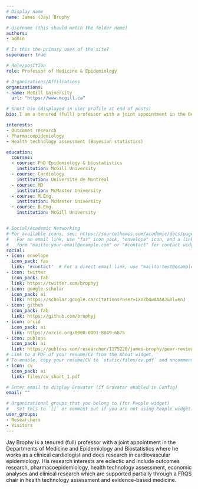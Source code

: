 ```yaml
---
# Display name
name: James (Jay) Brophy

# Username (this should match the folder name)
authors:
- admin

# Is this the primary user of the site?
superuser: true

# Role/position
role: Professor of Medicine & Epidemiology

# Organizations/Affiliations
organizations:
- name: McGill University
  url: "https://www.mcgill.ca"

# Short bio (displayed in user profile at end of posts)
bio: I am a tenured (full) professor with a joint appointment in the Departments of Medicine and Epidemiology and Biostatistics where I work as a clinical cardiologist and do research in cardiovascular epidemiology. 

interests:
- Outcomes research
- Pharmacoepidemiology
- Health technology assessment (Bayesian statistics)

education:
  courses:
  - course: PhD Epidemiology & biostatistics
    institution: McGill University
  - course: Cardiology
    institution: Université de Montreal
  - course: MD
    institution: McMaster University
  - course: M.Eng.
    institution: McMaster University
  - course: B.Eng.
    institution: McGill University


# Social/Academic Networking
# For available icons, see: https://sourcethemes.com/academic/docs/page-builder/#icons
#   For an email link, use "fas" icon pack, "envelope" icon, and a link in the
#   form "mailto:your-email@example.com" or "#contact" for contact widget.
social:
- icon: envelope
  icon_pack: fas
  link: '#contact'  # For a direct email link, use "mailto:test@example.org".
- icon: twitter
  icon_pack: fab
  link: https://twitter.com/brophyj
- icon: google-scholar
  icon_pack: ai
  link: https://scholar.google.ca/citations?user=IXoZb4wAAAAJ&hl=enJ
- icon: github
  icon_pack: fab
  link: https://github.com/brophyj
- icon: orcid
  icon_pack: ai
  link: https://orcid.org/0000-0001-8049-6875
- icon: publons
  icon_pack: ai
  link: https://publons.com/researcher/1175220/james-brophy/peer-review/
# Link to a PDF of your resume/CV from the About widget.
# To enable, copy your resume/CV to `static/files/cv.pdf` and uncomment the lines below.
- icon: cv
  icon_pack: ai
  link: files/cv_short_1.pdf

# Enter email to display Gravatar (if Gravatar enabled in Config)
email: ""

# Organizational groups that you belong to (for People widget)
#   Set this to `[]` or comment out if you are not using People widget.
user_groups:
- Researchers
- Visitors
---
```


Jay Brophy is a tenured (full) professor with a joint appointment in the Departments of Medicine and Epidemiology and Biostatistics where he works as a clinical cardiologist and does research in cardiovascular epidemiology. His research interests are eclectic and include outcomes research, pharmacoepidemiology, health technology assessment, economic analyses and clinical research which are supported partially through a FRQS chair in health technology assessment and evidence-based medicine. 
